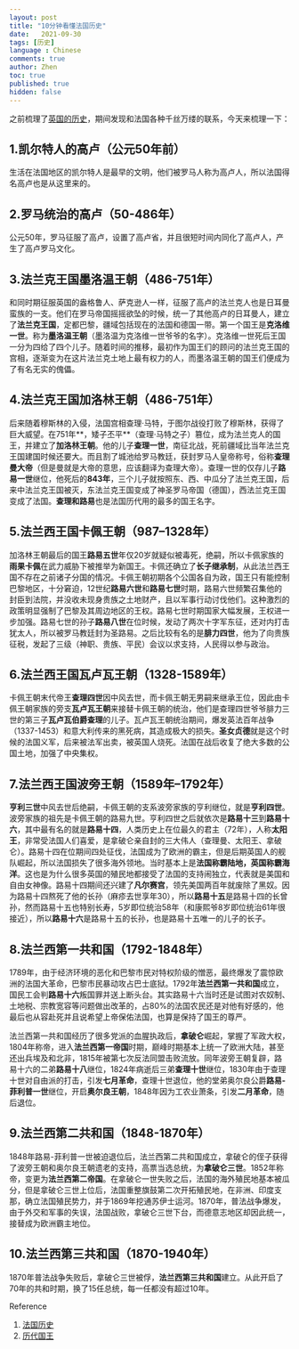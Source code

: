 ```yaml
---
layout: post
title: "10分钟看懂法国历史"
date:   2021-09-30
tags: [历史]
language : Chinese
comments: true
author: Zhen
toc: true
published: true
hidden: false
---
```

之前梳理了[英国的历史](/10分钟看懂英国历史)，期间发现和法国各种千丝万缕的联系，今天来梳理一下：

## 1.凯尔特人的高卢（公元50年前）
生活在法国地区的凯尔特人是最早的文明，他们被罗马人称为高卢人，所以法国得名高卢也是从这里来的。

## 2.罗马统治的高卢（50-486年）
公元50年，罗马征服了高卢，设置了高卢省，并且很短时间内同化了高卢人，产生了高卢罗马文化。

## 3.法兰克王国墨洛温王朝（486-751年）
和同时期征服英国的盎格鲁人、萨克逊人一样，征服了高卢的法兰克人也是日耳曼蛮族的一支。他们在罗马帝国摇摇欲坠的时候，统一了其他高卢的日耳曼人，建立了**法兰克王国**，定都巴黎，疆域包括现在的法国和德国一带。第一个国王是**克洛维一世**。称为**墨洛温王朝**（墨洛温为克洛维一世爷爷的名字）。克洛维一世死后王国一分为四给了四个儿子。随着时间的推移，最初作为国王们的顾问的法兰克王国的宫相，逐渐变为在这片法兰克土地上最有权力的人，而墨洛温王朝的国王们便成为了有名无实的傀儡。

## 4.法兰克王国加洛林王朝（486-751年）
后来随着穆斯林的入侵，法国宫相查理·马特，于图尔战役打败了穆斯林，获得了巨大威望。在751年**，矮子丕平**（查理·马特之子）篡位，成为法兰克人的国王，并建立了**加洛林王朝**。他的儿子**查理一世**，南征北战，死前疆域比当年法兰克王国建国时候还要大。而且割了城池给罗马教廷，获封罗马人皇帝称号，俗称**查理曼大帝**（但是曼就是大帝的意思，应该翻译为查理大帝）。查理一世的仅存儿子**路易一世**继位，他死后的**843年**，三个儿子就按照东、西、中瓜分了法兰克王国，后来中法兰克王国被灭，东法兰克王国变成了神圣罗马帝国（德国），西法兰克王国变成了法国。**查理和路易**也是法国历代用的最多的国王名字。

## 5.法兰西王国卡佩王朝（987–1328年）
加洛林王朝最后的国王**路易五世**年仅20岁就疑似被毒死，绝嗣，所以卡佩家族的**雨果卡佩**在武力威胁下被推举为新国王。卡佩还确立了**长子继承制**，从此法兰西王国不存在之前诸子分国的情况。卡佩王朝初期各个公国各自为政，国王只有能控制巴黎地区，十分窘迫，12世纪**路易六世**和**路易七世**时期，路易六世频繁召集他的封臣到法院，并没收未现身贵族之土地财产，且以军事行动讨伐他们。这种激烈的政策明显强制了巴黎及其周边地区的王权。路易七世时期国家大幅发展，王权进一步加强。路易七世的孙子**路易八世**在位时候，发动了两次十字军东征，还对内打击犹太人，所以被罗马教廷封为圣路易。之后比较有名的是**腓力四世**，他为了向贵族征税，发起了三级（神职、贵族、平民）会议以求支持，人民得以参与政治。

## 6.法兰西王国瓦卢瓦王朝（1328-1589年）
卡佩王朝末代帝王**查理四世**因中风去世，而卡佩王朝无男嗣来继承王位，因此由卡佩王朝家族的旁支**瓦卢瓦王朝**来接替卡佩王朝的统治，他们是查理四世爷爷腓力三世的第三子**瓦卢瓦伯爵查理**的儿子。瓦卢瓦王朝统治期间，爆发英法百年战争（1337-1453）和意大利传来的黑死病，其造成极大的损失。**圣女贞德**就是这个时候的法国义军，后来被法军出卖，被英国人烧死。法国在战后收复了绝大多数的公国土地，加强了中央集权。

## 7.法兰西王国波旁王朝（1589年–1792年）
**亨利三世**中风去世后绝嗣，卡佩王朝的支系波旁家族的亨利继位，就是**亨利四世**。波旁家族的祖先是卡佩王朝的路易九世。亨利四世之后就依次是**路易十三**到**路易十六**，其中最有名的就是**路易十四**，人类历史上在位最久的君主（72年），人称**太阳王**，非常受法国人们喜爱，是拿破仑亲自封的三大伟人（查理曼、太阳王、拿破仑）。路易十四在位期间四处征伐，法国成为了欧洲的霸主，但是后期英国人的舰队崛起，所以法国损失了很多海外领地。当时基本上是**法国称霸陆地，英国称霸海洋**。这也是为什么很多英国的殖民地都接受了法国的支持闹独立，代表就是美国和自由女神像。路易十四期间还兴建了**凡尔赛宫**，领先美国两百年就废除了黑奴。因为路易十四熬死了他的长孙（麻疹去世享年30），所以**路易十五**是路易十四的长曾孙，然而路易十五也特别长寿，5岁即位统治58年（和康熙爷8岁即位统治61年很接近），所以**路易十六**是路易十五的长孙，也是路易十五唯一的儿子的长子。

## 8.法兰西第一共和国（1792-1848年）
1789年，由于经济环境的恶化和巴黎市民对特权阶级的憎恶，最终爆发了震惊欧洲的法国大革命，巴黎市民暴动攻占巴士底狱。1792年**法兰西第一共和国**成立，国民工会判**路易十六**叛国罪并送上断头台。其实路易十六当时还是试图对农奴制、土地税、宗教宽容等问题做出改革的，占80%的法国农民还是对他有好感的，他最后也从容赴死并且说希望上帝保佑法国，也算是保持了国王的尊严。

法兰西第一共和国经历了很多党派的血腥执政后，**拿破仑**崛起，掌握了军政大权，1804年称帝，进入**法兰西第一帝国**时期，巅峰时期基本上统一了欧洲大陆，甚至还出兵埃及和北非，1815年被第七次反法同盟击败流放。同年波旁王朝复辟，路易十六的二弟**路易十八**继位，1824年病逝后三弟**查理十世**继位，1830年由于查理十世对自由派的打击，引发**七月革命**，查理十世退位，他的堂弟奥尔良公爵**路易-菲利普一世**继位，开启**奥尔良王朝**，1848年因为工农业萧条，引发**二月革命**，随后退位。

## 9.法兰西第二共和国（1848-1870年）
1848年路易-菲利普一世被迫退位后，法兰西第二共和国成立，拿破仑的侄子获得了波旁王朝和奥尔良王朝遗老的支持，高票当选总统，为**拿破仑三世**。1852年称帝，变更为**法兰西第二帝国**。在拿破仑一世失败之后，法国的海外殖民地基本被瓜分，但是拿破仑三世上位后，法国重整旗鼓第二次开拓殖民地，在非洲、印度支那，确立法国殖民势力，并于1869年挖通苏伊士运河。1870年，普法战争爆发，由于外交和军事的失误，法国战败，拿破仑三世下台，而德意志地区却因此统一，接替成为欧洲霸主地位。

## 10.法兰西第三共和国（1870-1940年）
1870年普法战争失败后，拿破仑三世被俘，**法兰西第三共和国**建立。从此开启了70年的共和时期，换了15任总统，每一任都没有超过10年。

Reference

 1. [法国历史](https://zh.wikipedia.org/wiki/%E6%B3%95%E5%9C%8B%E6%AD%B7%E5%8F%B2)
 2. [历代国王](https://zh.wikipedia.org/wiki/%E6%9F%A5%E7%90%86%E5%9B%9B%E4%B8%96_%28%E6%B3%95%E5%85%B0%E8%A5%BF%29)


<!--stackedit_data:
eyJoaXN0b3J5IjpbNDQzNTA5MjYwLDI2ODkyNzkzMiwtMTY4Mz
UyMDU2MSwtMTk5Mzc3MTE1MCwtMjI2NTA4NDI3LDExNTAzOTMz
NzcsNDQ5MjY5NDMyLDE3MDEyMzkyMjMsODc0MTk2MzM2LDE2Mz
Y1NjUyMTQsMTM5MjMxMjA0MCwzNzE2MTkwNTgsLTEwNjIyODA2
MzksLTExMTg4OTIzODIsMTY2NDI4NTg4OCw1MTUxMTUzNjQsLT
M5NTY3NzU3Nyw5MzIyMzI0NDQsLTE5MDUxODQ3MzIsLTE1MDYy
OTg4ODNdfQ==
-->